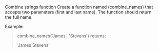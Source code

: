 Combine strings function
Create a function named (combine_names) that accepts two parameters (first and last name). The function should return the full name.

Example:

> combine_names('James', 'Stevens')
> returns:

> 'James Stevens'
